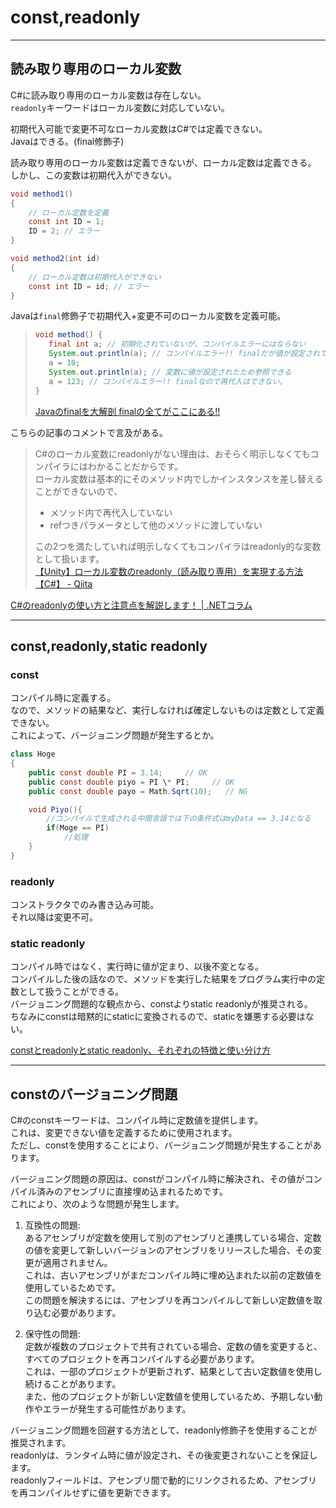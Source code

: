 # const,readonly

---

## 読み取り専用のローカル変数

C#に読み取り専用のローカル変数は存在しない。  
`readonly`キーワードはローカル変数に対応していない。  

初期代入可能で変更不可なローカル変数はC#では定義できない。  
Javaはできる。(final修飾子)  

読み取り専用のローカル変数は定義できないが、ローカル定数は定義できる。  
しかし、この変数は初期代入ができない。  

``` cs
void method1() 
{
    // ローカル定数を定義
    const int ID = 1;
    ID = 2; // エラー
}

void method2(int id) 
{
    // ローカル定数は初期代入ができない
    const int ID = id; // エラー
}
```

Javaは`final`修飾子で初期代入+変更不可のローカル変数を定義可能。  

>``` java
>void method() {
>    final int a; // 初期化されていないが、コンパイルエラーにはならない
>    System.out.println(a); // コンパイルエラー!! finalだが値が設定されていないため使用できない
>    a = 10;
>    System.out.println(a); // 変数に値が設定されたため参照できる
>    a = 123; // コンパイルエラー!! finalなので再代入はできない。
>}
>```
>
>[Javaのfinalを大解剖 finalの全てがここにある!!](https://www.bold.ne.jp/engineer-club/java-final)  

こちらの記事のコメントで言及がある。  

>C#のローカル変数にreadonlyがない理由は、おそらく明示しなくてもコンパイラにはわかることだからです。  
>ローカル変数は基本的にそのメソッド内でしかインスタンスを差し替えることができないので、  
>
>- メソッド内で再代入していない  
>- refつきパラメータとして他のメソッドに渡していない  
>
>この2つを満たしていれば明示しなくてもコンパイラはreadonly的な変数として扱います。  
>[【Unity】ローカル変数のreadonly（読み取り専用）を実現する方法【C#】 - Qiita](https://qiita.com/su10/items/602e89acfa0439c707ae)  

[C#のreadonlyの使い方と注意点を解説します！ | .NETコラム](https://www.fenet.jp/dotnet/column/language/3516/)  

---

## const,readonly,static readonly

### const

コンパイル時に定義する。  
なので、メソッドの結果など、実行しなければ確定しないものは定数として定義できない。  
これによって、バージョニング問題が発生するとか。  

``` C#
class Hoge
{
    public const double PI = 3.14;     // OK
    public const double piyo = PI \* PI;     // OK
    public const double payo = Math.Sqrt(10);   // NG

    void Piyo(){
        //コンパイルで生成される中間言語では下の条件式はmyData == 3.14となる
        if(Moge == PI)
            //処理
    }
}
```

### readonly

コンストラクタでのみ書き込み可能。  
それ以降は変更不可。  

### static readonly

コンパイル時ではなく、実行時に値が定まり、以後不変となる。  
コンパイルした後の話なので、メソッドを実行した結果をプログラム実行中の定数として扱うことができる。  
バージョニング問題的な観点から、constよりstatic readonlyが推奨される。  
ちなみにconstは暗黙的にstaticに変換されるので、staticを嫌悪する必要はない。  

[constとreadonlyとstatic readonly、それぞれの特徴と使い分け方](https://qiita.com/4_mio_11/items/203c88eb5299e4a45f31)  

---

## constのバージョニング問題

C#のconstキーワードは、コンパイル時に定数値を提供します。  
これは、変更できない値を定義するために使用されます。  
ただし、constを使用することにより、バージョニング問題が発生することがあります。  

バージョニング問題の原因は、constがコンパイル時に解決され、その値がコンパイル済みのアセンブリに直接埋め込まれるためです。  
これにより、次のような問題が発生します。  

1. 互換性の問題:  
   あるアセンブリが定数を使用して別のアセンブリと連携している場合、定数の値を変更して新しいバージョンのアセンブリをリリースした場合、その変更が適用されません。  
   これは、古いアセンブリがまだコンパイル時に埋め込まれた以前の定数値を使用しているためです。  
   この問題を解決するには、アセンブリを再コンパイルして新しい定数値を取り込む必要があります。  

2. 保守性の問題:  
   定数が複数のプロジェクトで共有されている場合、定数の値を変更すると、すべてのプロジェクトを再コンパイルする必要があります。  
   これは、一部のプロジェクトが更新されず、結果として古い定数値を使用し続けることがあります。  
   また、他のプロジェクトが新しい定数値を使用しているため、予期しない動作やエラーが発生する可能性があります。  

バージョニング問題を回避する方法として、readonly修飾子を使用することが推奨されます。  
readonlyは、ランタイム時に値が設定され、その後変更されないことを保証します。  
readonlyフィールドは、アセンブリ間で動的にリンクされるため、アセンブリを再コンパイルせずに値を更新できます。  
